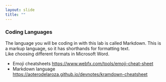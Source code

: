 ```yaml
---
layout: slide
title: ""
---
```

### Coding Languages

The language you will be coding in with this lab is called Markdown.  This is a markup language, so it has shorthands for formatting text.  
Like choosing different formats in Microsoft Word.


- Emoji cheatsheets https://www.webfx.com/tools/emoji-cheat-sheet
- Markdown language https://aoterodelaroza.github.io/devnotes/kramdown-cheatsheet
